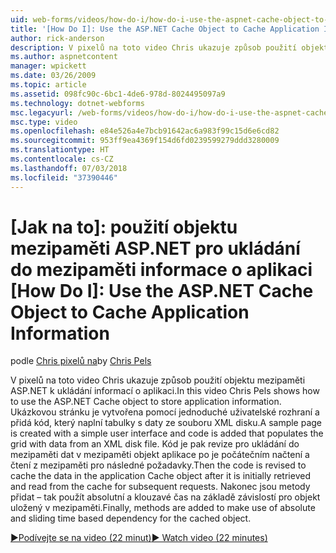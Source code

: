 ```yaml
---
uid: web-forms/videos/how-do-i/how-do-i-use-the-aspnet-cache-object-to-cache-application-information
title: '[How Do I]: Use the ASP.NET Cache Object to Cache Application Information | Microsoft Docs'
author: rick-anderson
description: V pixelů na toto video Chris ukazuje způsob použití objektu mezipaměti ASP.NET k ukládání informací o aplikaci. Ukázkovou stránku se vytvoří s jednoduché uživatelské rozhraní...
ms.author: aspnetcontent
manager: wpickett
ms.date: 03/26/2009
ms.topic: article
ms.assetid: 098fc90c-6bc1-4de6-978d-8024495097a9
ms.technology: dotnet-webforms
msc.legacyurl: /web-forms/videos/how-do-i/how-do-i-use-the-aspnet-cache-object-to-cache-application-information
msc.type: video
ms.openlocfilehash: e84e526a4e7bcb91642ac6a983f99c15d6e6cd82
ms.sourcegitcommit: 953ff9ea4369f154d6fd0239599279ddd3280009
ms.translationtype: HT
ms.contentlocale: cs-CZ
ms.lasthandoff: 07/03/2018
ms.locfileid: "37390446"
---
```

<a name="how-do-i-use-the-aspnet-cache-object-to-cache-application-information"></a>[Jak na to]: použití objektu mezipaměti ASP.NET pro ukládání do mezipaměti informace o aplikaci
[How Do I]: Use the ASP.NET Cache Object to Cache Application Information
====================
<span data-ttu-id="9928b-104">podle [Chris pixelů na](https://twitter.com/chrispels)</span><span class="sxs-lookup"><span data-stu-id="9928b-104">by [Chris Pels](https://twitter.com/chrispels)</span></span>

<span data-ttu-id="9928b-105">V pixelů na toto video Chris ukazuje způsob použití objektu mezipaměti ASP.NET k ukládání informací o aplikaci.</span><span class="sxs-lookup"><span data-stu-id="9928b-105">In this video Chris Pels shows how to use the ASP.NET Cache object to store application information.</span></span> <span data-ttu-id="9928b-106">Ukázkovou stránku je vytvořena pomocí jednoduché uživatelské rozhraní a přidá kód, který naplní tabulky s daty ze souboru XML disku.</span><span class="sxs-lookup"><span data-stu-id="9928b-106">A sample page is created with a simple user interface and code is added that populates the grid with data from an XML disk file.</span></span> <span data-ttu-id="9928b-107">Kód je pak revize pro ukládání do mezipaměti dat v mezipaměti objekt aplikace po je počátečním načtení a čtení z mezipaměti pro následné požadavky.</span><span class="sxs-lookup"><span data-stu-id="9928b-107">Then the code is revised to cache the data in the application Cache object after it is initially retrieved and read from the cache for subsequent requests.</span></span> <span data-ttu-id="9928b-108">Nakonec jsou metody přidat – tak použít absolutní a klouzavé čas na základě závislostí pro objekt uložený v mezipaměti.</span><span class="sxs-lookup"><span data-stu-id="9928b-108">Finally, methods are added to make use of absolute and sliding time based dependency for the cached object.</span></span>

[<span data-ttu-id="9928b-109">&#9654;Podívejte se na video (22 minut)</span><span class="sxs-lookup"><span data-stu-id="9928b-109">&#9654; Watch video (22 minutes)</span></span>](https://channel9.msdn.com/Blogs/ASP-NET-Site-Videos/how-do-i-use-the-aspnet-cache-object-to-cache-application-information)
